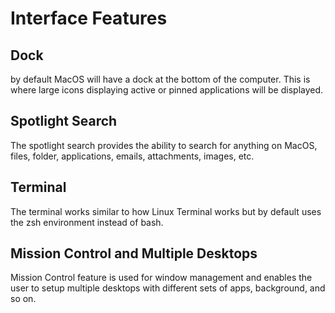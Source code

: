 # Interface Features

## Dock

by default MacOS will have a dock at the bottom of the computer. This is where large icons displaying active or pinned applications will be displayed.

## Spotlight Search

The spotlight search provides the ability to search for anything on MacOS, files, folder, applications, emails, attachments, images, etc.

## Terminal

The terminal works similar to how Linux Terminal works but by default uses the zsh environment instead of bash. 

## Mission Control and Multiple Desktops

Mission Control feature is used for window management and enables the user to setup multiple desktops with different sets of apps, background, and so on. 